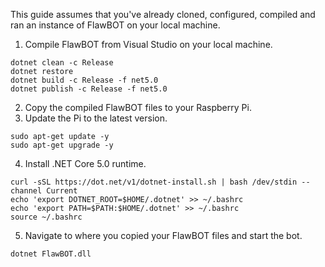 This guide assumes that you've already cloned, configured, compiled and ran an instance of FlawBOT on your local machine.

1. Compile FlawBOT from Visual Studio on your local machine.
```
dotnet clean -c Release
dotnet restore
dotnet build -c Release -f net5.0
dotnet publish -c Release -f net5.0
```
2. Copy the compiled FlawBOT files to your Raspberry Pi.
3. Update the Pi to the latest version.
```
sudo apt-get update -y
sudo apt-get upgrade -y
```
4. Install .NET Core 5.0 runtime.
```
curl -sSL https://dot.net/v1/dotnet-install.sh | bash /dev/stdin --channel Current
echo 'export DOTNET_ROOT=$HOME/.dotnet' >> ~/.bashrc
echo 'export PATH=$PATH:$HOME/.dotnet' >> ~/.bashrc
source ~/.bashrc
```
5. Navigate to where you copied your FlawBOT files and start the bot.
```
dotnet FlawBOT.dll
```
